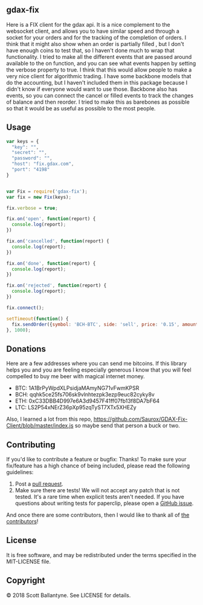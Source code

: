 gdax-fix
------------


Here is a FIX client for the gdax api.  It is a nice complement to the websocket client, and allows you to have similar speed and through a socket for your orders and for the tracking of the completion of orders.  I think that it might also show when an order is partially filled , but I don't have enough coins to test that, so I haven't done much to wrap that functionality.  I tried to make all the different events that are passed around available to the on function, and you can see what events happen by setting the verbose property to true.  I think that this would allow people to make a very nice client for algorithmic trading.  I have some backbone models that do the accounting, but I haven't included them in this package because I didn't know if everyone would want to use those.  Backbone also has events, so you can connect the cancel or filled events to track the changes of balance and then reorder.  I tried to make this as barebones as possible so that it would be as useful as possible to the most people.  

Usage
------------

```javascript
var keys = {
  "key": "",
  "secret": "",
  "password": "",
  "host": "fix.gdax.com",
  "port": "4198"
}


var Fix = require('gdax-fix');
var fix = new Fix(keys);

fix.verbose = true;

fix.on('open', function(report) {
  console.log(report);
})

fix.on('cancelled', function(report) {
  console.log(report);
})

fix.on('done', function(report) {
  console.log(report);
})

fix.on('rejected', function(report) {
  console.log(report);
})

fix.connect();

setTimeout(function() {
  fix.sendOrder({symbol: 'BCH-BTC', side: 'sell', price: '0.15', amount: 0.46});
}, 1000);

```

Donations
------------

Here are a few addresses where you can send me bitcoins.  If this library helps you and you are feeling especially generous I know that you will feel compelled to buy me beer with magical internet money.  


* BTC: 1A1BrPyWpdXLPsidjaMAmyNG71vFwmKPSR
* BCH: qqhk5ce25fs706sk9vlnhtezpk3ezp9euc82cyky8v
* ETH: 0xC33DBB4D997e6A3d9457F41ff07fb13f8DA7bF64
* LTC: LS2P54xNErZ36pXp95zqTyST7XTx5XHEZy

Also, I learned a lot from this repo, https://github.com/Saurox/GDAX-Fix-Client/blob/master/index.js so maybe send that person a buck or two.


Contributing
------------

If you'd like to contribute a feature or bugfix: Thanks! To make sure your fix/feature has a high chance of being included, please read the following guidelines:

1. Post a [pull request](https://github.com/ballantyne/gdax-fix/compare/).
2. Make sure there are tests! We will not accept any patch that is not tested.
   It's a rare time when explicit tests aren't needed. If you have questions
   about writing tests for paperclip, please open a
   [GitHub issue](https://github.com/ballantyne/gdax-fix/issues/new).


And once there are some contributors, then I would like to thank all of [the contributors](https://github.com/ballantyne/gdax-fix/graphs/contributors)!


License
-------

It is free software, and may be redistributed under the terms specified in the MIT-LICENSE file.

Copyright
-------
© 2018 Scott Ballantyne. See LICENSE for details.
